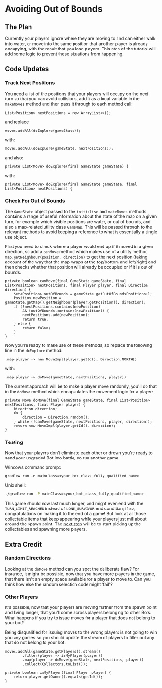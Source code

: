 # Avoiding Out of Bounds

## The Plan
Currently your players ignore where they are moving to and can either walk into water, or move into the same position
that another player is already occupying, with the result that you lose players.  This step of the tutorial will add
some logic to prevent these situations from happening.

## Code Updates
### Track Next Positions
You need a list of the positions that your players will occupy on the next turn so that you can avoid collisions, add
it as a local variable in the `makeMoves` method and then pass it through to each method call:

```
List<Position> nextPositions = new ArrayList<>();
```

and replace:

```
moves.addAll(doExplore(gameState));
```

with:

```
moves.addAll(doExplore(gameState, nextPositions));
```

and also:

```
private List<Move> doExplore(final GameState gameState) {
```

with:

```
private List<Move> doExplore(final GameState gameState, final List<Position> nextPositions) {
```

### Check For Out of Bounds
The `GameState` object passed to the `initialise` and `makeMoves` methods contains a range of useful information about
the state of the map on a given turn, for example which visible positions are water, or out of bounds, and also a
map-related utility class `GameMap`.  This will be passed through to the relevant methods to avoid keeping a reference
to what is essentially a single use object.

First you need to check where a player would end up if it moved in a given direction, so add a `canMove` method which
makes use of a utility method `map.getNeighbour(position, direction)` to get the next position (taking account of the
way that the map wraps at the top/bottom and left/right) and then checks whether that position will already be occupied
or if it is out of bounds.

```
private boolean canMove(final GameState gameState, final List<Position> nextPositions, final Player player, final Direction direction) {
    Set<Position> outOfBounds = gameState.getOutOfBoundsPositions();
    Position newPosition = gameState.getMap().getNeighbour(player.getPosition(), direction);
    if (!nextPositions.contains(newPosition)
        && !outOfBounds.contains(newPosition)) {
        nextPositions.add(newPosition);
        return true;
    } else {
        return false;
    }
}
```

Now you're ready to make use of these methods, so replace the following line in the `doExplore` method:

```
.map(player -> new MoveImpl(player.getId(), Direction.NORTH))
```

with:

```
.map(player -> doMove(gameState, nextPositions, player))
```

The current approach will be to make a player move randomly, you'll do that in the `doMove` method which encapsulates
the movement logic for a player:

```
private Move doMove(final GameState gameState, final List<Position> nextPositions, final Player player) {
    Direction direction;
    do {
        direction = Direction.random();
    } while (!canMove(gameState, nextPositions, player, direction));
    return new MoveImpl(player.getId(), direction);
}
```

### Testing
Now that your players don't eliminate each other or drown you're ready to send your upgraded Bot into battle, so
run another game.

Windows command prompt:

```batch
gradlew run -P mainClass=<your_bot_class_fully_qualified_name>
```

Unix shell:

```sh
./gradlew run -P mainClass=<your_bot_class_fully_qualified_name>
```

This game should now last much longer, and might even end with the `TURN_LIMIT_REACHED` instead of `LONE_SURVIVOR` end
condition; if so, congratulations on making it to the end of a game! But look at all those collectable items that keep
appearing while your players just mill about around the spawn point.  The [next step](3-gathering-collectables.md) will
be to start picking up the collectables and spawning more players.

## Extra Credit
### Random Directions
Looking at the `doMove` method can you spot the deliberate flaw?  For instance, it might be possible, now that you have
more players in the game, that there isn't an empty space available for a player to move to.  Can you think how else
the random selection code might 'fail'?

### Other Players
It's possible, now that your players are moving further from the spawn point and living longer, that you'll come across
players belonging to other Bots.  What happens if you try to issue moves for a player that does not belong to your bot?

Being disqualified for issuing moves to the wrong players is not going to win you any games so you should update the
stream of players to filter out any that do not belong to your bot:

```
moves.addAll(gameState.getPlayers().stream()
        .filter(player -> isMyPlayer(player))
        .map(player -> doMove(gameState, nextPositions, player))
        .collect(Collectors.toList());
```

```
private boolean isMyPlayer(final Player player) {
    return player.getOwner().equals(getId());
}
```
